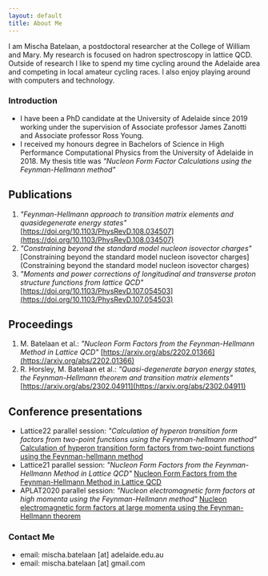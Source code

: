 ```yaml
---
layout: default
title: About Me
---
```


I am Mischa Batelaan, a postdoctoral researcher at the College of William and Mary. My research is focused on hadron spectroscopy in lattice QCD.
Outside of research I like to spend my time cycling around the Adelaide area and competing in local amateur cycling races. I also enjoy playing around with computers and technology.

### Introduction
- I have been a PhD candidate at the University of Adelaide since 2019 working under the supervision of Associate professor James Zanotti and Associate professor Ross Young.
- I received my honours degree in Bachelors of Science in High Performance Computational Physics from the University of Adelaide in 2018. My thesis title was _"Nucleon Form Factor Calculations using the Feynman-Hellmann method"_


## Publications
1. _"Feynman-Hellmann approach to transition matrix elements and quasidegenerate energy states"_ [https://doi.org/10.1103/PhysRevD.108.034507](https://doi.org/10.1103/PhysRevD.108.034507)
2. _"Constraining beyond the standard model nucleon isovector charges"_ [Constraining beyond the standard model nucleon isovector charges](Constraining beyond the standard model nucleon isovector charges)
3. _"Moments and power corrections of longitudinal and transverse proton structure functions from lattice QCD"_ [https://doi.org/10.1103/PhysRevD.107.054503](https://doi.org/10.1103/PhysRevD.107.054503)

## Proceedings
1. M. Batelaan et al.: _"Nucleon Form Factors from the Feynman-Hellmann Method in Lattice QCD"_ [https://arxiv.org/abs/2202.01366](https://arxiv.org/abs/2202.01366)
2. R. Horsley, M. Batelaan et al.: _"Quasi-degenerate baryon energy states, the Feynman-Hellmann theorem and transition matrix elements"_  [https://arxiv.org/abs/2302.04911](https://arxiv.org/abs/2302.04911)

## Conference presentations
- Lattice22 parallel session: _"Calculation of hyperon transition form factors from two-point functions using the Feynman-hellmann method"_ [Calculation of hyperon transition form factors from two-point functions using the Feynman-hellmann method](https://indico.hiskp.uni-bonn.de/event/40/contributions/531/)
- Lattice21 parallel session: _"Nucleon Form Factors from the Feynman-Hellmann Method in Lattice QCD"_ [Nucleon Form Factors from the Feynman-Hellmann Method in Lattice QCD](https://indico.cern.ch/event/1006302/contributions/4381736/)
- APLAT2020 parallel session: _"Nucleon electromagnetic form factors at high momenta using the Feynman-Hellmann method"_ [Nucleon electromagnetic form factors at large momenta using the Feynman-Hellmann theorem](https://conference-indico.kek.jp/event/113/contributions/2066/)

### Contact Me
- email: mischa.batelaan [at] adelaide.edu.au
- email: mischa.batelaan [at] gmail.com